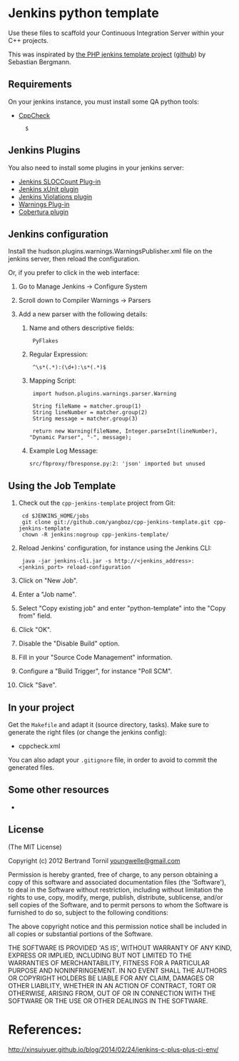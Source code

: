 # Jenkins python template

Use these files to scaffold your Continuous Integration Server within your C++ projects.

This was inspirated by [the PHP jenkins template project](http://jenkins-php.org/) ([github](https://github.com/sebastianbergmann/php-jenkins-template)) by Sebastian Bergmann.



## Requirements

On your jenkins instance, you must install some QA python tools:

* [CppCheck](https://github.com/danmar/cppcheck)

        $ 

## Jenkins Plugins

You also need to install some plugins in your jenkins server:

* [Jenkins SLOCCount Plug-in](http://wiki.jenkins-ci.org/display/JENKINS/SLOCCount+Plugin)
* [Jenkins xUnit plugin](http://wiki.jenkins-ci.org/display/JENKINS/xUnit+Plugin)
* [Jenkins Violations plugin](http://wiki.jenkins-ci.org/display/JENKINS/Violations)
* [Warnings Plug-in](https://wiki.jenkins-ci.org/display/JENKINS/Warnings+Plugin)
* [Cobertura plugin](https://wiki.jenkins-ci.org/display/JENKINS/Cobertura+Plugin)


## Jenkins configuration

Install the hudson.plugins.warnings.WarningsPublisher.xml file on the jenkins server, then reload the configuration.

Or, if you prefer to click in the web interface:

1. Go to Manage Jenkins -> Configure System
2. Scroll down to Compiler Warnings -> Parsers
3. Add a new parser with the following details:

    1. Name and others descriptive fields:

            PyFlakes

    2. Regular Expression:

            ^\s*(.*):(\d+):\s*(.*)$

    3. Mapping Script:

            import hudson.plugins.warnings.parser.Warning

            String fileName = matcher.group(1)
            String lineNumber = matcher.group(2)
            String message = matcher.group(3)

            return new Warning(fileName, Integer.parseInt(lineNumber), "Dynamic Parser", "-", message);

    4.  Example Log Message:

            src/fbproxy/fbresponse.py:2: 'json' imported but unused


## Using the Job Template

1. Check out the `cpp-jenkins-template` project from Git:

        cd $JENKINS_HOME/jobs
        git clone git://github.com/yangboz/cpp-jenkins-template.git cpp-jenkins-template
        chown -R jenkins:nogroup cpp-jenkins-template/

2. Reload Jenkins' configuration, for instance using the Jenkins CLI:

        java -jar jenkins-cli.jar -s http://<jenkins_address>:<jenkins_port> reload-configuration

3. Click on "New Job".

4. Enter a "Job name".

5. Select "Copy existing job" and enter "python-template" into the "Copy from" field.

6. Click "OK".

7. Disable the "Disable Build" option.

8. Fill in your "Source Code Management" information.

9. Configure a "Build Trigger", for instance "Poll SCM".

10. Click "Save".


## In your project

Get the `Makefile` and adapt it (source directory, tasks). Make sure to generate the right files (or change the jenkins config):

* cppcheck.xml

You can also adapt your `.gitignore` file, in order to avoid to commit the generated files.


## Some other resources

* 


## License

(The MIT License)

Copyright (c) 2012 Bertrand Tornil <youngwelle@gmail.com>

Permission is hereby granted, free of charge, to any person obtaining a copy of this software and associated documentation files (the 'Software'), to deal in the Software without restriction, including without limitation the rights to use, copy, modify, merge, publish, distribute, sublicense, and/or sell copies of the Software, and to permit persons to whom the Software is furnished to do so, subject to the following conditions:

The above copyright notice and this permission notice shall be included in all copies or substantial portions of the Software.

THE SOFTWARE IS PROVIDED 'AS IS', WITHOUT WARRANTY OF ANY KIND, EXPRESS OR IMPLIED, INCLUDING BUT NOT LIMITED TO THE WARRANTIES OF MERCHANTABILITY, FITNESS FOR A PARTICULAR PURPOSE AND NONINFRINGEMENT. IN NO EVENT SHALL THE AUTHORS OR COPYRIGHT HOLDERS BE LIABLE FOR ANY CLAIM, DAMAGES OR OTHER LIABILITY, WHETHER IN AN ACTION OF CONTRACT, TORT OR OTHERWISE, ARISING FROM, OUT OF OR IN CONNECTION WITH THE SOFTWARE OR THE USE OR OTHER DEALINGS IN THE SOFTWARE.

# References:

http://xinsuiyuer.github.io/blog/2014/02/24/jenkins-c-plus-plus-ci-env/

